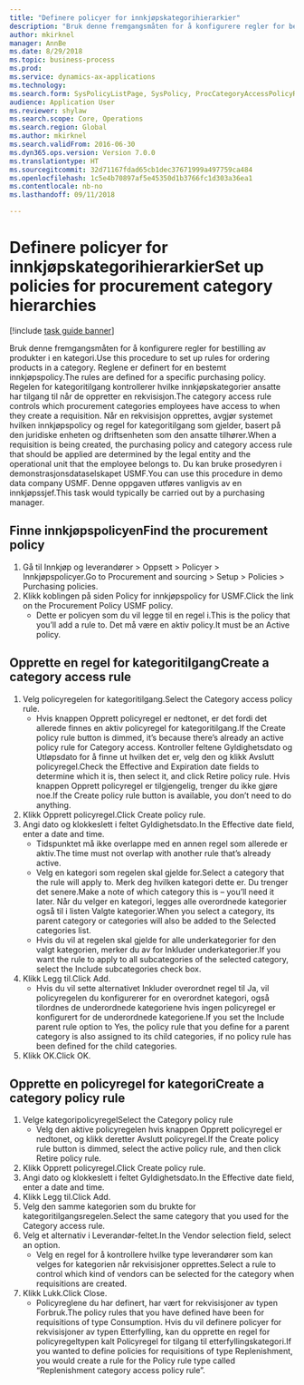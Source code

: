 ```yaml
--- 
title: "Definere policyer for innkjøpskategorihierarkier"
description: "Bruk denne fremgangsmåten for å konfigurere regler for bestilling av produkter i en kategori."
author: mkirknel
manager: AnnBe
ms.date: 8/29/2018
ms.topic: business-process
ms.prod: 
ms.service: dynamics-ax-applications
ms.technology: 
ms.search.form: SysPolicyListPage, SysPolicy, ProcCategoryAccessPolicyRule, ProcCategoryPolicyRule, EcoResCategorySingleLookup
audience: Application User
ms.reviewer: shylaw
ms.search.scope: Core, Operations
ms.search.region: Global
ms.author: mkirknel
ms.search.validFrom: 2016-06-30
ms.dyn365.ops.version: Version 7.0.0
ms.translationtype: HT
ms.sourcegitcommit: 32d71167fdad65cb1dec37671999a497759ca484
ms.openlocfilehash: 1c5e4b70897af5e45350d1b3766fc1d303a36ea1
ms.contentlocale: nb-no
ms.lasthandoff: 09/11/2018

---
```

# <a name="set-up-policies-for-procurement-category-hierarchies"></a><span data-ttu-id="40e63-103">Definere policyer for innkjøpskategorihierarkier</span><span class="sxs-lookup"><span data-stu-id="40e63-103">Set up policies for procurement category hierarchies</span></span>

[!include [task guide banner](../../includes/task-guide-banner.md)]

<span data-ttu-id="40e63-104">Bruk denne fremgangsmåten for å konfigurere regler for bestilling av produkter i en kategori.</span><span class="sxs-lookup"><span data-stu-id="40e63-104">Use this procedure to set up rules for ordering products in a category.</span></span> <span data-ttu-id="40e63-105">Reglene er definert for en bestemt innkjøpspolicy.</span><span class="sxs-lookup"><span data-stu-id="40e63-105">The rules are defined for a specific purchasing policy.</span></span> <span data-ttu-id="40e63-106">Regelen for kategoritilgang kontrollerer hvilke innkjøpskategorier ansatte har tilgang til når de oppretter en rekvisisjon.</span><span class="sxs-lookup"><span data-stu-id="40e63-106">The category access rule controls which procurement categories employees have access to when they create a requisition.</span></span> <span data-ttu-id="40e63-107">Når en rekvisisjon opprettes, avgjør systemet hvilken innkjøpspolicy og regel for kategoritilgang som gjelder, basert på den juridiske enheten og driftsenheten som den ansatte tilhører.</span><span class="sxs-lookup"><span data-stu-id="40e63-107">When a requisition is being created, the purchasing policy and category access rule that should be applied are determined by the legal entity and the operational unit that the employee belongs to.</span></span> <span data-ttu-id="40e63-108">Du kan bruke prosedyren i demonstrasjonsdataselskapet USMF.</span><span class="sxs-lookup"><span data-stu-id="40e63-108">You can use this procedure in demo data company USMF.</span></span> <span data-ttu-id="40e63-109">Denne oppgaven utføres vanligvis av en innkjøpssjef.</span><span class="sxs-lookup"><span data-stu-id="40e63-109">This task would typically be carried out by a purchasing manager.</span></span>


## <a name="find-the-procurement-policy"></a><span data-ttu-id="40e63-110">Finne innkjøpspolicyen</span><span class="sxs-lookup"><span data-stu-id="40e63-110">Find the procurement policy</span></span>
1. <span data-ttu-id="40e63-111">Gå til Innkjøp og leverandører > Oppsett > Policyer > Innkjøpspolicyer.</span><span class="sxs-lookup"><span data-stu-id="40e63-111">Go to Procurement and sourcing > Setup > Policies > Purchasing policies.</span></span>
2. <span data-ttu-id="40e63-112">Klikk koblingen på siden Policy for innkjøpspolicy for USMF.</span><span class="sxs-lookup"><span data-stu-id="40e63-112">Click the link on the Procurement Policy USMF policy.</span></span>
    * <span data-ttu-id="40e63-113">Dette er policyen som du vil legge til en regel i.</span><span class="sxs-lookup"><span data-stu-id="40e63-113">This is the policy that you’ll add a rule to.</span></span> <span data-ttu-id="40e63-114">Det må være en aktiv policy.</span><span class="sxs-lookup"><span data-stu-id="40e63-114">It must be an Active policy.</span></span>  

## <a name="create-a-category-access-rule"></a><span data-ttu-id="40e63-115">Opprette en regel for kategoritilgang</span><span class="sxs-lookup"><span data-stu-id="40e63-115">Create a category access rule</span></span>
1. <span data-ttu-id="40e63-116">Velg policyregelen for kategoritilgang.</span><span class="sxs-lookup"><span data-stu-id="40e63-116">Select the Category access policy rule.</span></span>
    * <span data-ttu-id="40e63-117">Hvis knappen Opprett policyregel er nedtonet, er det fordi det allerede finnes en aktiv policyregel for kategoritilgang.</span><span class="sxs-lookup"><span data-stu-id="40e63-117">If the Create policy rule button is dimmed, it’s because there’s already an active policy rule for Category access.</span></span> <span data-ttu-id="40e63-118">Kontroller feltene Gyldighetsdato og Utløpsdato for å finne ut hvilken det er, velg den og klikk Avslutt policyregel.</span><span class="sxs-lookup"><span data-stu-id="40e63-118">Check the Effective and Expiration date fields to determine which it is, then select it, and click Retire policy rule.</span></span> <span data-ttu-id="40e63-119">Hvis knappen Opprett policyregel er tilgjengelig, trenger du ikke gjøre noe.</span><span class="sxs-lookup"><span data-stu-id="40e63-119">If the Create policy rule button is available, you don’t need to do anything.</span></span>  
2. <span data-ttu-id="40e63-120">Klikk Opprett policyregel.</span><span class="sxs-lookup"><span data-stu-id="40e63-120">Click Create policy rule.</span></span>
3. <span data-ttu-id="40e63-121">Angi dato og klokkeslett i feltet Gyldighetsdato.</span><span class="sxs-lookup"><span data-stu-id="40e63-121">In the Effective date field, enter a date and time.</span></span>
    * <span data-ttu-id="40e63-122">Tidspunktet må ikke overlappe med en annen regel som allerede er aktiv.</span><span class="sxs-lookup"><span data-stu-id="40e63-122">The time must not overlap with another rule that’s already active.</span></span>  
    * <span data-ttu-id="40e63-123">Velg en kategori som regelen skal gjelde for.</span><span class="sxs-lookup"><span data-stu-id="40e63-123">Select a category that the rule will apply to.</span></span> <span data-ttu-id="40e63-124">Merk deg hvilken kategori dette er. Du trenger det senere.</span><span class="sxs-lookup"><span data-stu-id="40e63-124">Make a note of which category this is – you’ll need it later.</span></span> <span data-ttu-id="40e63-125">Når du velger en kategori, legges alle overordnede kategorier også til i listen Valgte kategorier.</span><span class="sxs-lookup"><span data-stu-id="40e63-125">When you select a category, its parent category or categories will also be added to the Selected categories list.</span></span>  
    * <span data-ttu-id="40e63-126">Hvis du vil at regelen skal gjelde for alle underkategorier for den valgt kategorien, merker du av for Inkluder underkategorier.</span><span class="sxs-lookup"><span data-stu-id="40e63-126">If you want the rule to apply to all subcategories of the selected category, select the Include subcategories check box.</span></span>  
4. <span data-ttu-id="40e63-127">Klikk Legg til.</span><span class="sxs-lookup"><span data-stu-id="40e63-127">Click Add.</span></span>
    * <span data-ttu-id="40e63-128">Hvis du vil sette alternativet Inkluder overordnet regel til Ja, vil policyregelen du konfigurerer for en overordnet kategori, også tilordnes de underordnede kategoriene hvis ingen policyregel er konfigurert for de underordnede kategoriene.</span><span class="sxs-lookup"><span data-stu-id="40e63-128">If you set the Include parent rule option to Yes, the policy rule that you define for a parent category is also assigned to its child categories, if no policy rule has been defined for the child categories.</span></span>  
5. <span data-ttu-id="40e63-129">Klikk OK.</span><span class="sxs-lookup"><span data-stu-id="40e63-129">Click OK.</span></span>

## <a name="create-a-category-policy-rule"></a><span data-ttu-id="40e63-130">Opprette en policyregel for kategori</span><span class="sxs-lookup"><span data-stu-id="40e63-130">Create a category policy rule</span></span>
1. <span data-ttu-id="40e63-131">Velge kategoripolicyregel</span><span class="sxs-lookup"><span data-stu-id="40e63-131">Select the Category policy rule</span></span>
    * <span data-ttu-id="40e63-132">Velg den aktive policyregelen hvis knappen Opprett policyregel er nedtonet, og klikk deretter Avslutt policyregel.</span><span class="sxs-lookup"><span data-stu-id="40e63-132">If the Create policy rule button is dimmed, select the active policy rule, and then click Retire policy rule.</span></span>  
2. <span data-ttu-id="40e63-133">Klikk Opprett policyregel.</span><span class="sxs-lookup"><span data-stu-id="40e63-133">Click Create policy rule.</span></span>
3. <span data-ttu-id="40e63-134">Angi dato og klokkeslett i feltet Gyldighetsdato.</span><span class="sxs-lookup"><span data-stu-id="40e63-134">In the Effective date field, enter a date and time.</span></span>
4. <span data-ttu-id="40e63-135">Klikk Legg til.</span><span class="sxs-lookup"><span data-stu-id="40e63-135">Click Add.</span></span>
5. <span data-ttu-id="40e63-136">Velg den samme kategorien som du brukte for kategoritilgangsregelen.</span><span class="sxs-lookup"><span data-stu-id="40e63-136">Select the same category that you used for the Category access rule.</span></span>
6. <span data-ttu-id="40e63-137">Velg et alternativ i Leverandør-feltet.</span><span class="sxs-lookup"><span data-stu-id="40e63-137">In the Vendor selection field, select an option.</span></span>
    * <span data-ttu-id="40e63-138">Velg en regel for å kontrollere hvilke type leverandører som kan velges for kategorien når rekvisisjoner opprettes.</span><span class="sxs-lookup"><span data-stu-id="40e63-138">Select a rule to control which kind of vendors can be selected for the category when requisitions are created.</span></span>  
7. <span data-ttu-id="40e63-139">Klikk Lukk.</span><span class="sxs-lookup"><span data-stu-id="40e63-139">Click Close.</span></span>
    * <span data-ttu-id="40e63-140">Policyreglene du har definert, har vært for rekvisisjoner av typen Forbruk.</span><span class="sxs-lookup"><span data-stu-id="40e63-140">The policy rules that you have defined have been for requisitions of type Consumption.</span></span> <span data-ttu-id="40e63-141">Hvis du vil definere policyer for rekvisisjoner av typen Etterfylling, kan du opprette en regel for policyregeltypen kalt Policyregel for tilgang til etterfyllingskategori.</span><span class="sxs-lookup"><span data-stu-id="40e63-141">If you wanted to define policies for requisitions of type Replenishment, you would create a rule for the Policy rule type called “Replenishment category access policy rule”.</span></span>  


